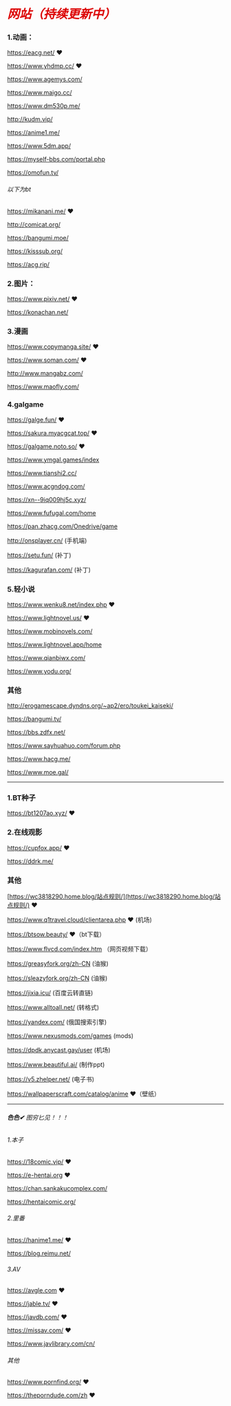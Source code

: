 # <font color="#dd0000">*网站（持续更新中）*</font>

### 1.动画：

https://eacg.net/  ❤

https://www.yhdmp.cc/  ❤

https://www.agemys.com/

https://www.maigo.cc/

https://www.dm530p.me/

http://kudm.vip/

https://anime1.me/

https://www.5dm.app/

https://myself-bbs.com/portal.php

https://omofun.tv/

###### 以下为bt

https://mikanani.me/  ❤

http://comicat.org/    

https://bangumi.moe/    

https://kisssub.org/   

https://acg.rip/

### 2.图片：

https://www.pixiv.net/  ❤

https://konachan.net/ 

### 3.漫画

https://www.copymanga.site/  ❤

https://www.soman.com/  ❤ 

http://www.mangabz.com/

https://www.maofly.com/

### 4.galgame

https://galge.fun/  ❤

https://sakura.myacgcat.top/  ❤

https://galgame.noto.so/ ❤

https://www.ymgal.games/index

https://www.tianshi2.cc/ 

https://www.acgndog.com/ 

https://xn--9iq009hj5c.xyz/

https://www.fufugal.com/home

https://pan.zhacg.com/Onedrive/game

http://onsplayer.cn/ (手机端)

https://setu.fun/ (补丁)

https://kagurafan.com/ (补丁)

### 5.轻小说

https://www.wenku8.net/index.php  ❤

https://www.lightnovel.us/  ❤

https://www.mobinovels.com/ 

https://www.lightnovel.app/home

https://www.qianbiwx.com/

https://www.yodu.org/

### 其他

http://erogamescape.dyndns.org/~ap2/ero/toukei_kaiseki/

https://bangumi.tv/  

https://bbs.zdfx.net/  

https://www.sayhuahuo.com/forum.php  

https://www.hacg.me/  

https://www.moe.gal/

------

### 1.BT种子

https://bt1207ao.xyz/  ❤

### 2.在线观影

https://cupfox.app/  ❤

https://ddrk.me/

### 其他

[https://wc3818290.home.blog/站点规则/](https://wc3818290.home.blog/站点规则/)  ❤

https://www.q1travel.cloud/clientarea.php  ❤ (机场)

https://btsow.beauty/  ❤（bt下载）

https://www.flvcd.com/index.htm  （网页视频下载）

https://greasyfork.org/zh-CN (油猴)

https://sleazyfork.org/zh-CN (油猴)

https://jixia.icu/ (百度云转直链)

https://www.alltoall.net/ (转格式)

https://yandex.com/ (俄国搜索引擎)

https://www.nexusmods.com/games (mods)

https://dpdk.anycast.gay/user (机场)

https://www.beautiful.ai/  (制作ppt)

https://v5.zhelper.net/  (电子书)

https://wallpaperscraft.com/catalog/anime  ❤（壁纸）

------

######  ***色色✔*** 图穷匕见！！！

###### 1.本子

https://18comic.vip/  ❤

https://e-hentai.org  ❤

https://chan.sankakucomplex.com/

https://hentaicomic.org/

###### 2.里番

https://hanime1.me/  ❤

https://blog.reimu.net/

###### 3.AV

https://avgle.com  ❤

https://jable.tv/  ❤

https://javdb.com/  ❤
 
https://missav.com/ ❤

https://www.javlibrary.com/cn/ 




###### 其他

https://www.pornfind.org/  ❤

https://theporndude.com/zh  ❤
